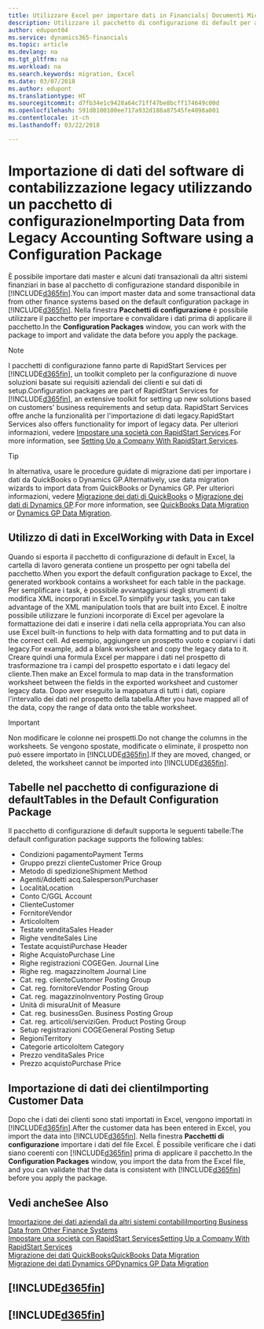 ```yaml
---
title: Utilizzare Excel per importare dati in Financials| Documenti Microsoft
description: Utilizzare il pacchetto di configurazione di default per aggiungere i dati del cliente in Excel e importare nuovamente i dati in Finance and Operations, Business edition.
author: edupont04
ms.service: dynamics365-financials
ms.topic: article
ms.devlang: na
ms.tgt_pltfrm: na
ms.workload: na
ms.search.keywords: migration, Excel
ms.date: 03/07/2018
ms.author: edupont
ms.translationtype: HT
ms.sourcegitcommit: d7fb34e1c9428a64c71ff47be8bcff174649c00d
ms.openlocfilehash: 591d8100100ee717a932d188a87545fe4098a001
ms.contentlocale: it-ch
ms.lasthandoff: 03/22/2018

---
```

# <a name="importing-data-from-legacy-accounting-software-using-a-configuration-package"></a><span data-ttu-id="f8cfd-103">Importazione di dati del software di contabilizzazione legacy utilizzando un pacchetto di configurazione</span><span class="sxs-lookup"><span data-stu-id="f8cfd-103">Importing Data from Legacy Accounting Software using a Configuration Package</span></span>
<span data-ttu-id="f8cfd-104">È possibile importare dati master e alcuni dati transazionali da altri sistemi finanziari in base al pacchetto di configurazione standard disponibile in [!INCLUDE[d365fin](includes/d365fin_md.md)].</span><span class="sxs-lookup"><span data-stu-id="f8cfd-104">You can import master data and some transactional data from other finance systems based on the default configuration package in [!INCLUDE[d365fin](includes/d365fin_md.md)].</span></span> <span data-ttu-id="f8cfd-105">Nella finestra **Pacchetti di configurazione** è possibile utilizzare il pacchetto per importare e convalidare i dati prima di applicare il pacchetto.</span><span class="sxs-lookup"><span data-stu-id="f8cfd-105">In the **Configuration Packages** window, you can work with the package to import and validate the data before you apply the package.</span></span>  

> [!NOTE]  
> <span data-ttu-id="f8cfd-106">I pacchetti di configurazione fanno parte di RapidStart Services per [!INCLUDE[d365fin](includes/d365fin_md.md)], un toolkit completo per la configurazione di nuove soluzioni basate sui requisiti aziendali dei clienti e sui dati di setup.</span><span class="sxs-lookup"><span data-stu-id="f8cfd-106">Configuration packages are part of RapidStart Services for [!INCLUDE[d365fin](includes/d365fin_md.md)], an extensive toolkit for setting up new solutions based on customers' business requirements and setup data.</span></span> <span data-ttu-id="f8cfd-107">RapidStart Services offre anche la funzionalità per l'importazione di dati legacy.</span><span class="sxs-lookup"><span data-stu-id="f8cfd-107">RapidStart Services also offers functionality for import of legacy data.</span></span> <span data-ttu-id="f8cfd-108">Per ulteriori informazioni, vedere [Impostare una società con RapidStart Services](admin-set-up-a-company-with-rapidstart.md).</span><span class="sxs-lookup"><span data-stu-id="f8cfd-108">For more information, see [Setting Up a Company With RapidStart Services](admin-set-up-a-company-with-rapidstart.md).</span></span>

> [!TIP]  
>   <span data-ttu-id="f8cfd-109">In alternativa, usare le procedure guidate di migrazione dati per importare i dati da QuickBooks o Dynamics GP.</span><span class="sxs-lookup"><span data-stu-id="f8cfd-109">Alternatively, use data migration wizards to import data from QuickBooks or Dynamics GP.</span></span> <span data-ttu-id="f8cfd-110">Per ulteriori informazioni, vedere [Migrazione dei dati di QuickBooks](ui-extensions-quickbooks-data-migration.md) o [Migrazione dei dati di Dynamics GP](ui-extensions-dynamicsgp-data-migration.md).</span><span class="sxs-lookup"><span data-stu-id="f8cfd-110">For more information, see [QuickBooks Data Migration](ui-extensions-quickbooks-data-migration.md) or [Dynamics GP Data Migration](ui-extensions-dynamicsgp-data-migration.md).</span></span>  

## <a name="working-with-data-in-excel"></a><span data-ttu-id="f8cfd-111">Utilizzo di dati in Excel</span><span class="sxs-lookup"><span data-stu-id="f8cfd-111">Working with Data in Excel</span></span>
<span data-ttu-id="f8cfd-112">Quando si esporta il pacchetto di configurazione di default in Excel, la cartella di lavoro generata contiene un prospetto per ogni tabella del pacchetto.</span><span class="sxs-lookup"><span data-stu-id="f8cfd-112">When you export the default configuration package to Excel, the generated workbook contains a worksheet for each table in the package.</span></span> <span data-ttu-id="f8cfd-113">Per semplificare i task, è possibile avvantaggiarsi degli strumenti di modifica XML incorporati in Excel.</span><span class="sxs-lookup"><span data-stu-id="f8cfd-113">To simplify your tasks, you can take advantage of the XML manipulation tools that are built into Excel.</span></span> <span data-ttu-id="f8cfd-114">È inoltre possibile utilizzare le funzioni incorporate di Excel per agevolare la formattazione dei dati e inserire i dati nella cella appropriata.</span><span class="sxs-lookup"><span data-stu-id="f8cfd-114">You can also use Excel built-in functions to help with data formatting and to put data in the correct cell.</span></span> <span data-ttu-id="f8cfd-115">Ad esempio, aggiungere un prospetto vuoto e copiarvi i dati legacy.</span><span class="sxs-lookup"><span data-stu-id="f8cfd-115">For example, add a blank worksheet and copy the legacy data to it.</span></span> <span data-ttu-id="f8cfd-116">Creare quindi una formula Excel per mappare i dati nel prospetto di trasformazione tra i campi del prospetto esportato e i dati legacy del cliente.</span><span class="sxs-lookup"><span data-stu-id="f8cfd-116">Then make an Excel formula to map data in the transformation worksheet between the fields in the exported worksheet and customer legacy data.</span></span> <span data-ttu-id="f8cfd-117">Dopo aver eseguito la mappatura di tutti i dati, copiare l'intervallo dei dati nel prospetto della tabella.</span><span class="sxs-lookup"><span data-stu-id="f8cfd-117">After you have mapped all of the data, copy the range of data onto the table worksheet.</span></span>  

> [!IMPORTANT]  
>  <span data-ttu-id="f8cfd-118">Non modificare le colonne nei prospetti.</span><span class="sxs-lookup"><span data-stu-id="f8cfd-118">Do not change the columns in the worksheets.</span></span> <span data-ttu-id="f8cfd-119">Se vengono spostate, modificate o eliminate, il prospetto non può essere importato in [!INCLUDE[d365fin](includes/d365fin_md.md)].</span><span class="sxs-lookup"><span data-stu-id="f8cfd-119">If they are moved, changed, or deleted, the worksheet cannot be imported into [!INCLUDE[d365fin](includes/d365fin_md.md)].</span></span>

## <a name="tables-in-the-default-configuration-package"></a><span data-ttu-id="f8cfd-120">Tabelle nel pacchetto di configurazione di default</span><span class="sxs-lookup"><span data-stu-id="f8cfd-120">Tables in the Default Configuration Package</span></span>
<span data-ttu-id="f8cfd-121">Il pacchetto di configurazione di default supporta le seguenti tabelle:</span><span class="sxs-lookup"><span data-stu-id="f8cfd-121">The default configuration package supports the following tables:</span></span>

-   <span data-ttu-id="f8cfd-122">Condizioni pagamento</span><span class="sxs-lookup"><span data-stu-id="f8cfd-122">Payment Terms</span></span>
-   <span data-ttu-id="f8cfd-123">Gruppo prezzi cliente</span><span class="sxs-lookup"><span data-stu-id="f8cfd-123">Customer Price Group</span></span>
-   <span data-ttu-id="f8cfd-124">Metodo di spedizione</span><span class="sxs-lookup"><span data-stu-id="f8cfd-124">Shipment Method</span></span>
-   <span data-ttu-id="f8cfd-125">Agenti/Addetti acq.</span><span class="sxs-lookup"><span data-stu-id="f8cfd-125">Salesperson/Purchaser</span></span>
-   <span data-ttu-id="f8cfd-126">Località</span><span class="sxs-lookup"><span data-stu-id="f8cfd-126">Location</span></span>
-   <span data-ttu-id="f8cfd-127">Conto C/G</span><span class="sxs-lookup"><span data-stu-id="f8cfd-127">GL Account</span></span>
-   <span data-ttu-id="f8cfd-128">Cliente</span><span class="sxs-lookup"><span data-stu-id="f8cfd-128">Customer</span></span>
-   <span data-ttu-id="f8cfd-129">Fornitore</span><span class="sxs-lookup"><span data-stu-id="f8cfd-129">Vendor</span></span>
-   <span data-ttu-id="f8cfd-130">Articolo</span><span class="sxs-lookup"><span data-stu-id="f8cfd-130">Item</span></span>
-   <span data-ttu-id="f8cfd-131">Testate vendita</span><span class="sxs-lookup"><span data-stu-id="f8cfd-131">Sales Header</span></span>
-   <span data-ttu-id="f8cfd-132">Righe vendite</span><span class="sxs-lookup"><span data-stu-id="f8cfd-132">Sales Line</span></span>
-   <span data-ttu-id="f8cfd-133">Testate acquisti</span><span class="sxs-lookup"><span data-stu-id="f8cfd-133">Purchase Header</span></span>
-   <span data-ttu-id="f8cfd-134">Righe Acquisto</span><span class="sxs-lookup"><span data-stu-id="f8cfd-134">Purchase Line</span></span>
-   <span data-ttu-id="f8cfd-135">Righe registrazioni COGE</span><span class="sxs-lookup"><span data-stu-id="f8cfd-135">Gen. Journal Line</span></span>
-   <span data-ttu-id="f8cfd-136">Righe reg. magazzino</span><span class="sxs-lookup"><span data-stu-id="f8cfd-136">Item Journal Line</span></span>
-   <span data-ttu-id="f8cfd-137">Cat. reg. cliente</span><span class="sxs-lookup"><span data-stu-id="f8cfd-137">Customer Posting Group</span></span>
-   <span data-ttu-id="f8cfd-138">Cat. reg. fornitore</span><span class="sxs-lookup"><span data-stu-id="f8cfd-138">Vendor Posting Group</span></span>
-   <span data-ttu-id="f8cfd-139">Cat. reg. magazzino</span><span class="sxs-lookup"><span data-stu-id="f8cfd-139">Inventory Posting Group</span></span>
-   <span data-ttu-id="f8cfd-140">Unità di misura</span><span class="sxs-lookup"><span data-stu-id="f8cfd-140">Unit of Measure</span></span>
-   <span data-ttu-id="f8cfd-141">Cat. reg. business</span><span class="sxs-lookup"><span data-stu-id="f8cfd-141">Gen. Business Posting Group</span></span>
-   <span data-ttu-id="f8cfd-142">Cat. reg. articoli/servizi</span><span class="sxs-lookup"><span data-stu-id="f8cfd-142">Gen. Product Posting Group</span></span>
-   <span data-ttu-id="f8cfd-143">Setup registrazioni COGE</span><span class="sxs-lookup"><span data-stu-id="f8cfd-143">General Posting Setup</span></span>
-   <span data-ttu-id="f8cfd-144">Regioni</span><span class="sxs-lookup"><span data-stu-id="f8cfd-144">Territory</span></span>
-   <span data-ttu-id="f8cfd-145">Categorie articolo</span><span class="sxs-lookup"><span data-stu-id="f8cfd-145">Item Category</span></span>
-   <span data-ttu-id="f8cfd-146">Prezzo vendita</span><span class="sxs-lookup"><span data-stu-id="f8cfd-146">Sales Price</span></span>
-   <span data-ttu-id="f8cfd-147">Prezzo acquisto</span><span class="sxs-lookup"><span data-stu-id="f8cfd-147">Purchase Price</span></span>

## <a name="importing-customer-data"></a><span data-ttu-id="f8cfd-148">Importazione di dati dei clienti</span><span class="sxs-lookup"><span data-stu-id="f8cfd-148">Importing Customer Data</span></span>
<span data-ttu-id="f8cfd-149">Dopo che i dati dei clienti sono stati importati in Excel, vengono importati in [!INCLUDE[d365fin](includes/d365fin_md.md)].</span><span class="sxs-lookup"><span data-stu-id="f8cfd-149">After the customer data has been entered in Excel, you import the data into [!INCLUDE[d365fin](includes/d365fin_md.md)].</span></span> <span data-ttu-id="f8cfd-150">Nella finestra **Pacchetti di configurazione** importare i dati del file Excel. È possibile verificare che i dati siano coerenti con [!INCLUDE[d365fin](includes/d365fin_md.md)] prima di applicare il pacchetto.</span><span class="sxs-lookup"><span data-stu-id="f8cfd-150">In the **Configuration Packages** window, you import the data from the Excel file, and you can validate that the data is consistent with [!INCLUDE[d365fin](includes/d365fin_md.md)] before you apply the package.</span></span>

## <a name="see-also"></a><span data-ttu-id="f8cfd-151">Vedi anche</span><span class="sxs-lookup"><span data-stu-id="f8cfd-151">See Also</span></span>
[<span data-ttu-id="f8cfd-152">Importazione dei dati aziendali da altri sistemi contabili</span><span class="sxs-lookup"><span data-stu-id="f8cfd-152">Importing Business Data from Other Finance Systems</span></span>](upload-data.md)  
[<span data-ttu-id="f8cfd-153">Impostare una società con RapidStart Services</span><span class="sxs-lookup"><span data-stu-id="f8cfd-153">Setting Up a Company With RapidStart Services</span></span>](admin-set-up-a-company-with-rapidstart.md)  
[<span data-ttu-id="f8cfd-154">Migrazione dei dati QuickBooks</span><span class="sxs-lookup"><span data-stu-id="f8cfd-154">QuickBooks Data Migration</span></span>](ui-extensions-quickbooks-data-migration.md)  
[<span data-ttu-id="f8cfd-155">Migrazione dei dati Dynamics GP</span><span class="sxs-lookup"><span data-stu-id="f8cfd-155">Dynamics GP Data Migration</span></span>](ui-extensions-dynamicsgp-data-migration.md)  

## [!INCLUDE[d365fin](includes/free_trial_md.md)]  
## [!INCLUDE[d365fin](includes/training_link_md.md)]

